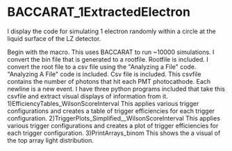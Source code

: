# BACCARAT_1ExtractedElectron

I display the code for simulating 1 electron randomly within a circle at the liquid surface of the LZ detector.

Begin with the macro. This uses BACCARAT to run ~10000 simulations.
I convert the bin file that is generated to a rootfile. Rootfile is included.
I convert the root file to a csv file using the "Analyzing a File" code. "Analyzing A File" code is included. Csv file is included.
This csvfile contains the number of photons that hit each PMT photocathode. Each newline is a new event.
I have three python programs included that take this csvfile and extract visual displays of information from it. 
1)EfficiencyTables_WilsonScoreInterval
  This applies various trigger configurations and creates a table of trigger efficiencies for each trigger configuration.
2)TriggerPlots_Simplified__WilsonScoreInterval
  This applies various trigger configurations and creates a plot of trigger efficiencies for each trigger configuration.
3)PrintArrays_binom
  This shows the a visual of the top array light distribution.
